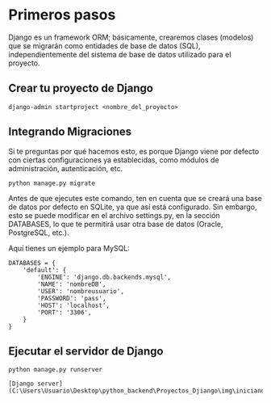 # Primeros pasos

Django es un framework ORM; básicamente, crearemos clases (modelos) que se migrarán como entidades de base de datos (SQL), independientemente del sistema de base de datos utilizado para el proyecto.

## Crear tu proyecto de Django

    django-admin startproject <nombre_del_proyecto>

## Integrando Migraciones

Si te preguntas por qué hacemos esto, es porque Django viene por defecto con ciertas configuraciones ya establecidas, como módulos de administración, autenticación, etc.

    python manage.py migrate

Antes de que ejecutes este comando, ten en cuenta que se creará una base de datos por defecto en SQLite, ya que así está configurado. Sin embargo, esto se puede modificar en el archivo settings.py, en la sección DATABASES, lo que te permitirá usar otra base de datos (Oracle, PostgreSQL, etc.).

Aquí tienes un ejemplo para MySQL:

    DATABASES = {
        'default': {
            'ENGINE': 'django.db.backends.mysql',
            'NAME': 'nombreDB',
            'USER': 'nombreusuario',
            'PASSWORD': 'pass',
            'HOST': 'localhost',
            'PORT': '3306',
        }
    }

## Ejecutar el servidor de Django

    python manage.py runserver

    [Django server](C:\Users\Usuario\Desktop\python_backend\Proyectos_Djiango\img\iniciando_servidor.png)